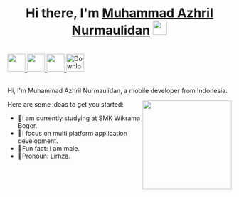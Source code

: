 <h1 align="center">Hi there, I'm <a href="https://www.blackcater.win/" target="_blank">Muhammad Azhril Nurmaulidan</a> <img
src="https://github.com/blackcater/blackcater/raw/main/images/Hi.gif" height="32" /></h1>

<br />

<a href="https://www.linkedin.com/in/yourprofile" alt="LinkedIn" target="_blank">
  <img src="https://cdn-icons-png.flaticon.com/512/174/174857.png" height="40" />
</a>
<a href="https://www.instagram.com/yourprofile" alt="Instagram" target="_blank">
  <img src="https://cdn-icons-png.flaticon.com/512/2111/2111463.png" height="40" />
</a>
<a href="https://wa.me/yourphonenumber" alt="WhatsApp" target="_blank">
  <img src="https://cdn-icons-png.flaticon.com/512/124/124034.png" height="40" />
</a>
<a href="link-to-your-cv" download>
  <img src="https://cdn-icons-png.flaticon.com/512/136/136514.png" height="40" alt="Download CV" />
</a>

<br />
<br />

Hi, I'm Muhammad Azhril Nurmaulidan, a mobile developer from Indonesia.

<a href="#"><img align="right" src="https://i.pinimg.com/originals/a3/95/db/a395db5658cf2b8b6794e17c3f573fb1.gif" width="200" height="200" /></a>

Here are some ideas to get you started:

- 🏫I am currently studying at SMK Wikrama Bogor.
- 🧐I focus on multi platform application development.
- 🦾Fun fact: I am male.
- 🥷Pronoun: Lirhza.

